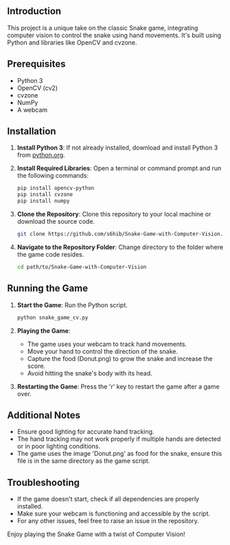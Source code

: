 ## Introduction
This project is a unique take on the classic Snake game, integrating computer vision to control the snake using hand movements. It's built using Python and libraries like OpenCV and cvzone.

## Prerequisites
- Python 3
- OpenCV (cv2)
- cvzone
- NumPy
- A webcam

## Installation
1. **Install Python 3**: If not already installed, download and install Python 3 from [python.org](https://www.python.org/downloads/).

2. **Install Required Libraries**: Open a terminal or command prompt and run the following commands:
   ```bash
   pip install opencv-python
   pip install cvzone
   pip install numpy
   ```

3. **Clone the Repository**: Clone this repository to your local machine or download the source code.

   ```bash
   git clone https://github.com/s6hib/Snake-Game-with-Computer-Vision.git
   ```

4. **Navigate to the Repository Folder**: Change directory to the folder where the game code resides.
   ```bash
   cd path/to/Snake-Game-with-Computer-Vision
   ```

## Running the Game
1. **Start the Game**: Run the Python script.
   ```bash
   python snake_game_cv.py
   ```

2. **Playing the Game**: 
   - The game uses your webcam to track hand movements.
   - Move your hand to control the direction of the snake.
   - Capture the food (Donut.png) to grow the snake and increase the score.
   - Avoid hitting the snake's body with its head.

3. **Restarting the Game**: Press the 'r' key to restart the game after a game over.

## Additional Notes
- Ensure good lighting for accurate hand tracking.
- The hand tracking may not work properly if multiple hands are detected or in poor lighting conditions.
- The game uses the image 'Donut.png' as food for the snake, ensure this file is in the same directory as the game script.

## Troubleshooting
- If the game doesn't start, check if all dependencies are properly installed.
- Make sure your webcam is functioning and accessible by the script.
- For any other issues, feel free to raise an issue in the repository.

Enjoy playing the Snake Game with a twist of Computer Vision!
